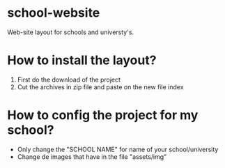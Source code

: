 # school-website
Web-site layout for schools and universty's.

# How to install the layout?
1. First do the download of the project
2. Cut the archives in zip file and paste on the new file index

# How to config the project for my school?
- Only change the "SCHOOL NAME" for name of your school/university
- Change de images that have in the file "assets/img"
